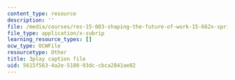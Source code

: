 ```yaml
---
content_type: resource
description: ''
file: /media/courses/res-15-003-shaping-the-future-of-work-15-662x-spring-2016/5615f5634a2e518093dccbca2841ae82_PZQgldCzIjs.vtt
file_type: application/x-subrip
learning_resource_types: []
ocw_type: OCWFile
resourcetype: Other
title: 3play caption file
uid: 5615f563-4a2e-5180-93dc-cbca2841ae82
---
```


